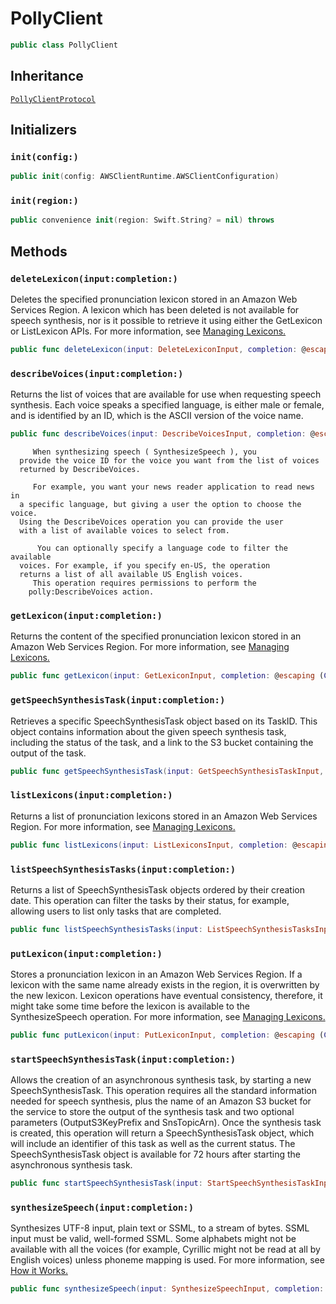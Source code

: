 # PollyClient

``` swift
public class PollyClient 
```

## Inheritance

[`PollyClientProtocol`](/aws-sdk-swift/reference/0.x/AWSPolly/PollyClientProtocol)

## Initializers

### `init(config:)`

``` swift
public init(config: AWSClientRuntime.AWSClientConfiguration) 
```

### `init(region:)`

``` swift
public convenience init(region: Swift.String? = nil) throws 
```

## Methods

### `deleteLexicon(input:completion:)`

Deletes the specified pronunciation lexicon stored in an Amazon Web Services Region. A lexicon which has been deleted is not available for
speech synthesis, nor is it possible to retrieve it using either the
GetLexicon or ListLexicon APIs.
For more information, see <a href="https:​//docs.aws.amazon.com/polly/latest/dg/managing-lexicons.html">Managing Lexicons.

``` swift
public func deleteLexicon(input: DeleteLexiconInput, completion: @escaping (ClientRuntime.SdkResult<DeleteLexiconOutputResponse, DeleteLexiconOutputError>) -> Void)
```

### `describeVoices(input:completion:)`

Returns the list of voices that are available for use when
requesting speech synthesis. Each voice speaks a specified language, is
either male or female, and is identified by an ID, which is the ASCII
version of the voice name.

``` swift
public func describeVoices(input: DescribeVoicesInput, completion: @escaping (ClientRuntime.SdkResult<DescribeVoicesOutputResponse, DescribeVoicesOutputError>) -> Void)
```

``` 
     When synthesizing speech ( SynthesizeSpeech ), you
  provide the voice ID for the voice you want from the list of voices
  returned by DescribeVoices.

     For example, you want your news reader application to read news in
  a specific language, but giving a user the option to choose the voice.
  Using the DescribeVoices operation you can provide the user
  with a list of available voices to select from.

      You can optionally specify a language code to filter the available
  voices. For example, if you specify en-US, the operation
  returns a list of all available US English voices.
     This operation requires permissions to perform the
    polly:DescribeVoices action.
```

### `getLexicon(input:completion:)`

Returns the content of the specified pronunciation lexicon stored
in an Amazon Web Services Region. For more information, see <a href="https:​//docs.aws.amazon.com/polly/latest/dg/managing-lexicons.html">Managing Lexicons.

``` swift
public func getLexicon(input: GetLexiconInput, completion: @escaping (ClientRuntime.SdkResult<GetLexiconOutputResponse, GetLexiconOutputError>) -> Void)
```

### `getSpeechSynthesisTask(input:completion:)`

Retrieves a specific SpeechSynthesisTask object based on its TaskID.
This object contains information about the given speech synthesis task,
including the status of the task, and a link to the S3 bucket containing
the output of the task.

``` swift
public func getSpeechSynthesisTask(input: GetSpeechSynthesisTaskInput, completion: @escaping (ClientRuntime.SdkResult<GetSpeechSynthesisTaskOutputResponse, GetSpeechSynthesisTaskOutputError>) -> Void)
```

### `listLexicons(input:completion:)`

Returns a list of pronunciation lexicons stored in an Amazon Web Services Region. For more information, see <a href="https:​//docs.aws.amazon.com/polly/latest/dg/managing-lexicons.html">Managing Lexicons.

``` swift
public func listLexicons(input: ListLexiconsInput, completion: @escaping (ClientRuntime.SdkResult<ListLexiconsOutputResponse, ListLexiconsOutputError>) -> Void)
```

### `listSpeechSynthesisTasks(input:completion:)`

Returns a list of SpeechSynthesisTask objects ordered by their
creation date. This operation can filter the tasks by their status, for
example, allowing users to list only tasks that are completed.

``` swift
public func listSpeechSynthesisTasks(input: ListSpeechSynthesisTasksInput, completion: @escaping (ClientRuntime.SdkResult<ListSpeechSynthesisTasksOutputResponse, ListSpeechSynthesisTasksOutputError>) -> Void)
```

### `putLexicon(input:completion:)`

Stores a pronunciation lexicon in an Amazon Web Services Region. If
a lexicon with the same name already exists in the region, it is
overwritten by the new lexicon. Lexicon operations have eventual
consistency, therefore, it might take some time before the lexicon is
available to the SynthesizeSpeech operation.
For more information, see <a href="https:​//docs.aws.amazon.com/polly/latest/dg/managing-lexicons.html">Managing Lexicons.

``` swift
public func putLexicon(input: PutLexiconInput, completion: @escaping (ClientRuntime.SdkResult<PutLexiconOutputResponse, PutLexiconOutputError>) -> Void)
```

### `startSpeechSynthesisTask(input:completion:)`

Allows the creation of an asynchronous synthesis task, by starting a
new SpeechSynthesisTask. This operation requires all the
standard information needed for speech synthesis, plus the name of an
Amazon S3 bucket for the service to store the output of the synthesis task
and two optional parameters (OutputS3KeyPrefix and
SnsTopicArn). Once the synthesis task is created, this
operation will return a SpeechSynthesisTask object, which
will include an identifier of this task as well as the current status. The
SpeechSynthesisTask object is available for 72 hours after
starting the asynchronous synthesis task.

``` swift
public func startSpeechSynthesisTask(input: StartSpeechSynthesisTaskInput, completion: @escaping (ClientRuntime.SdkResult<StartSpeechSynthesisTaskOutputResponse, StartSpeechSynthesisTaskOutputError>) -> Void)
```

### `synthesizeSpeech(input:completion:)`

Synthesizes UTF-8 input, plain text or SSML, to a stream of bytes.
SSML input must be valid, well-formed SSML. Some alphabets might not be
available with all the voices (for example, Cyrillic might not be read at
all by English voices) unless phoneme mapping is used. For more
information, see <a href="https:​//docs.aws.amazon.com/polly/latest/dg/how-text-to-speech-works.html">How it Works.

``` swift
public func synthesizeSpeech(input: SynthesizeSpeechInput, completion: @escaping (ClientRuntime.SdkResult<SynthesizeSpeechOutputResponse, SynthesizeSpeechOutputError>) -> Void)
```
